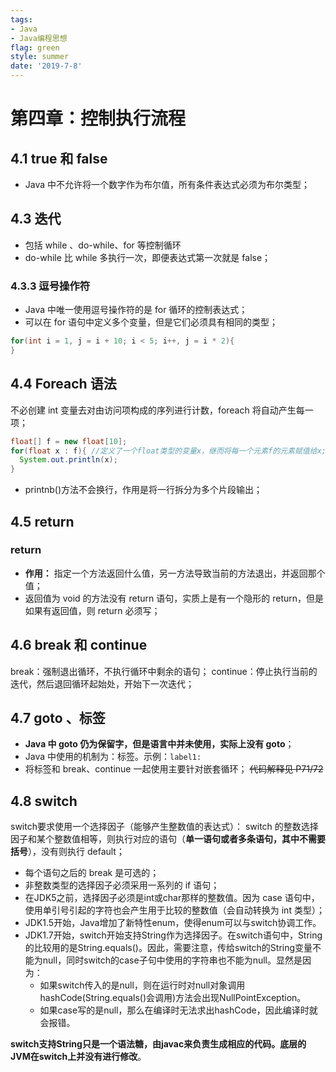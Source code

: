 ```yaml
---
tags: 
- Java
- Java编程思想
flag: green
style: summer
date: '2019-7-8'
---
```



# 第四章：控制执行流程

## 4.1 true 和 false
- Java 中不允许将一个数字作为布尔值，所有条件表达式必须为布尔类型；

## 4.3 迭代
- 包括 while 、do-while、for 等控制循环
- do-while 比 while 多执行一次，即便表达式第一次就是 false；

### 4.3.3 逗号操作符
- Java 中唯一使用逗号操作符的是 for 循环的控制表达式；
- 可以在 for 语句中定义多个变量，但是它们必须具有相同的类型；
```java
for(int i = 1, j = i + 10; i < 5; i++, j = i * 2){
}
```

## 4.4 Foreach 语法
不必创建 int 变量去对由访问项构成的序列进行计数，foreach 将自动产生每一项；
```java
float[] f = new float[10];
for(float x : f){ //定义了一个float类型的变量x，继而将每一个元素f的元素赋值给x;
  System.out.println(x);
}
```

- printnb()方法不会换行，作用是将一行拆分为多个片段输出；


## 4.5 return

### return
- **作用：** 指定一个方法返回什么值，另一方法导致当前的方法退出，并返回那个值；
- 返回值为 void 的方法没有 return 语句，实质上是有一个隐形的 return，但是如果有返回值，则 return 必须写；

## 4.6 break 和 continue

break：强制退出循环，不执行循环中剩余的语句；
continue：停止执行当前的迭代，然后退回循环起始处，开始下一次迭代；


## 4.7 goto 、标签
- **Java 中 goto 仍为保留字，但是语言中并未使用，实际上没有 goto**；
- Java 中使用的机制为：标签。示例：`label1:`
- 将标签和 break、continue 一起使用主要针对嵌套循环；
~~代码解释见 P71/72~~

## 4.8 switch
switch要求使用一个选择因子（能够产生整数值的表达式）：
switch 的整数选择因子和某个整数值相等，则执行对应的语句（**单一语句或者多条语句，其中不需要括号**），没有则执行 default；
- 每个语句之后的 break 是可选的；
- 非整数类型的选择因子必须采用一系列的 if 语句；
- 在JDK5之前，选择因子必须是int或char那样的整数值。因为 case 语句中，使用单引号引起的字符也会产生用于比较的整数值（会自动转换为 int 类型）；
- JDK1.5开始，Java增加了新特性enum，使得enum可以与switch协调工作。
- JDK1.7开始，switch开始支持String作为选择因子。在switch语句中，String的比较用的是String.equals()。因此，需要注意，传给switch的String变量不能为null，同时switch的case子句中使用的字符串也不能为null。显然是因为： 
  - 如果switch传入的是null，则在运行时对null对象调用hashCode(String.equals()会调用)方法会出现NullPointException。
  - 如果case写的是null，那么在编译时无法求出hashCode，因此编译时就会报错。
  
**switch支持String只是一个语法糖，由javac来负责生成相应的代码。底层的JVM在switch上并没有进行修改**。
